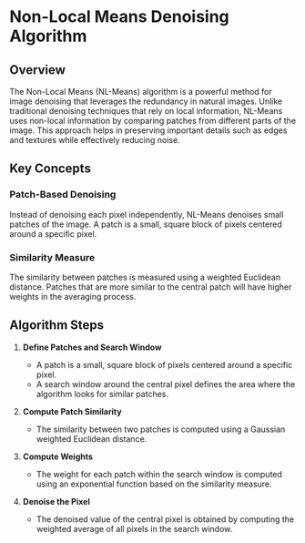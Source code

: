 # Non-Local Means Denoising Algorithm

## Overview

The Non-Local Means (NL-Means) algorithm is a powerful method for image denoising that leverages the redundancy in natural images. Unlike traditional denoising techniques that rely on local information, NL-Means uses non-local information by comparing patches from different parts of the image. This approach helps in preserving important details such as edges and textures while effectively reducing noise.

## Key Concepts

### Patch-Based Denoising
Instead of denoising each pixel independently, NL-Means denoises small patches of the image. A patch is a small, square block of pixels centered around a specific pixel.

### Similarity Measure
The similarity between patches is measured using a weighted Euclidean distance. Patches that are more similar to the central patch will have higher weights in the averaging process.

## Algorithm Steps

1. **Define Patches and Search Window**
   - A patch is a small, square block of pixels centered around a specific pixel.
   - A search window around the central pixel defines the area where the algorithm looks for similar patches.

2. **Compute Patch Similarity**
   - The similarity between two patches is computed using a Gaussian weighted Euclidean distance.

3. **Compute Weights**
   - The weight for each patch within the search window is computed using an exponential function based on the similarity measure.

4. **Denoise the Pixel**
   - The denoised value of the central pixel is obtained by computing the weighted average of all pixels in the search window.
